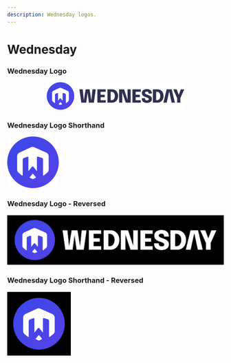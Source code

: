 ```yaml
---
description: Wednesday logos.
---
```


# Wednesday

### Wednesday Logo

<div align="center">

<img src="../../.gitbook/assets/wednesday_logo.svg" alt="Wednesday logo">

</div>

### Wednesday Logo Shorthand

![Wednesday Logo Shorthand](../../.gitbook/assets/logo-for-darkmode.png)

### Wednesday Logo - Reversed

![Wednesday logo - Reversed](../../.gitbook/assets/logo-+-wordmark-black-bg-2x.png)

### Wednesday Logo Shorthand - Reversed

![Wednesday Logo Shorthand - Reversed](../../.gitbook/assets/logo-with-black-bg.png)
